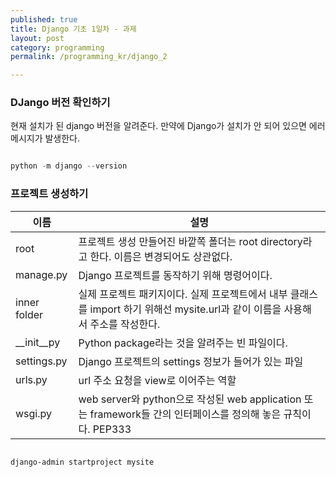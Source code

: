 ```yaml
---
published: true
title: Django 기초 1일차 - 과제
layout: post
category: programming
permalink: /programming_kr/django_2

---
```


### DJango 버전 확인하기 

현재 설치가 된 django 버전을 알려준다. 만약에 Django가 설치가 안 되어 있으면 에러 메시지가 발생한다. 

```python 

python -m django --version 

```


### 프로젝트 생성하기

|  이름    |   설명     | 
| -- | -- |
| root |   프로젝트 생성 만들어진 바깥쪽 폴더는 root directory라고 한다. 이름은 변경되어도 상관없다. |
| manage.py | Django 프로젝트를 동작하기 위해 명령어이다.  | 
| inner folder | 실제 프로젝트 패키지이다. 실제 프로젝트에서 내부 클래스를 import 하기 위해선 mysite.url과 같이 이름을 사용해서 주소를 작성한다. | 
| __init__py | Python package라는 것을 알려주는 빈 파일이다. |
| settings.py | Django 프로젝트의 settings 정보가 들어가 있는 파일 | 
|  urls.py  | url 주소 요청을 view로 이어주는 역할 |
| wsgi.py |  web server와 python으로 작성된 web application 또는 framework들 간의 인터페이스를 정의해 놓은 규칙이다. PEP333  |     
    

``` 

django-admin startproject mysite 

```




